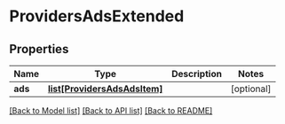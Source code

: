 # ProvidersAdsExtended

## Properties
Name | Type | Description | Notes
------------ | ------------- | ------------- | -------------
**ads** | [**list[ProvidersAdsAdsItem]**](ProvidersAdsAdsItem.md) |  | [optional] 

[[Back to Model list]](../README.md#documentation-for-models) [[Back to API list]](../README.md#documentation-for-api-endpoints) [[Back to README]](../README.md)


